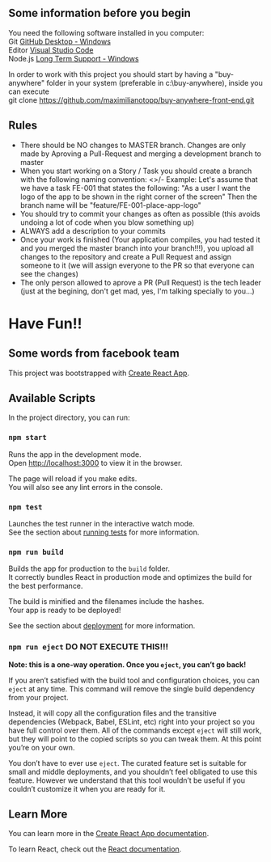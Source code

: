 
## Some information before you begin
You need the following software installed in you computer:<br/>
  Git [GitHub Desktop - Windows](https://desktop.github.com/)<br/>
  Editor [Visual Studio Code](https://code.visualstudio.com/)<br/>
  Node.js [Long Term Support - Windows](https://nodejs.org/dist/v10.13.0/node-v10.13.0-x64.msi)<br/>

In order to work with this project you should start by having a "buy-anywhere" folder in your system (preferable in c:\buy-anywhere\), inside you can execute <br/>
  git clone https://github.com/maximilianotopp/buy-anywhere-front-end.git

## Rules
- There should be NO changes to MASTER branch. Changes are only made by Aproving a Pull-Request and merging a development branch to master
- When you start working on a Story / Task you should create a branch with the following naming convention:
  <<feature or bug>>/<task-id>-<change-description>
  Example:
    Let's assume that we have a task FE-001 that states the following: "As a user I want the logo of the app to be shown in the right corner of the screen"
    Then the branch name will be "feature/FE-001-place-app-logo"
- You should try to commit your changes as often as possible (this avoids undoing a lot of code when you blow something up)
- ALWAYS add a description to your commits
- Once your work is finished (Your application compiles, you had tested it and you merged the master branch into your branch!!!), you upload all changes to the repository and create a Pull Request and assign someone to it (we will assign everyone to the PR so that everyone can see the changes)
- The only person allowed to aprove a PR (Pull Request) is the tech leader (just at the begining, don't get mad, yes, I'm talking specially to you...)

# Have Fun!!

## Some words from facebook team

This project was bootstrapped with [Create React App](https://github.com/facebook/create-react-app).

## Available Scripts

In the project directory, you can run:

### `npm start`

Runs the app in the development mode.<br>
Open [http://localhost:3000](http://localhost:3000) to view it in the browser.

The page will reload if you make edits.<br>
You will also see any lint errors in the console.

### `npm test`

Launches the test runner in the interactive watch mode.<br>
See the section about [running tests](https://facebook.github.io/create-react-app/docs/running-tests) for more information.

### `npm run build`

Builds the app for production to the `build` folder.<br>
It correctly bundles React in production mode and optimizes the build for the best performance.

The build is minified and the filenames include the hashes.<br>
Your app is ready to be deployed!

See the section about [deployment](https://facebook.github.io/create-react-app/docs/deployment) for more information.

### `npm run eject` DO NOT EXECUTE THIS!!!

**Note: this is a one-way operation. Once you `eject`, you can’t go back!**

If you aren’t satisfied with the build tool and configuration choices, you can `eject` at any time. This command will remove the single build dependency from your project.

Instead, it will copy all the configuration files and the transitive dependencies (Webpack, Babel, ESLint, etc) right into your project so you have full control over them. All of the commands except `eject` will still work, but they will point to the copied scripts so you can tweak them. At this point you’re on your own.

You don’t have to ever use `eject`. The curated feature set is suitable for small and middle deployments, and you shouldn’t feel obligated to use this feature. However we understand that this tool wouldn’t be useful if you couldn’t customize it when you are ready for it.

## Learn More

You can learn more in the [Create React App documentation](https://facebook.github.io/create-react-app/docs/getting-started).

To learn React, check out the [React documentation](https://reactjs.org/).
